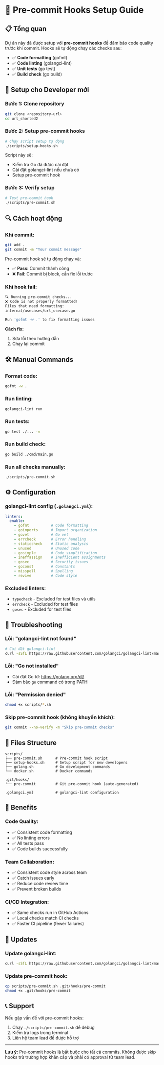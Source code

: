 # 🔧 Pre-commit Hooks Setup Guide

## 📋 Tổng quan

Dự án này đã được setup với **pre-commit hooks** để đảm bảo code quality trước khi commit. Hooks sẽ tự động chạy các checks sau:

- ✅ **Code formatting** (gofmt)
- ✅ **Code linting** (golangci-lint)
- ✅ **Unit tests** (go test)
- ✅ **Build check** (go build)

## 🚀 Setup cho Developer mới

### **Bước 1: Clone repository**
```bash
git clone <repository-url>
cd url_shorted2
```

### **Bước 2: Setup pre-commit hooks**
```bash
# Chạy script setup tự động
./scripts/setup-hooks.sh
```

Script này sẽ:
- Kiểm tra Go đã được cài đặt
- Cài đặt golangci-lint nếu chưa có
- Setup pre-commit hook

### **Bước 3: Verify setup**
```bash
# Test pre-commit hook
./scripts/pre-commit.sh
```

## 🔍 Cách hoạt động

### **Khi commit:**
```bash
git add .
git commit -m "Your commit message"
```

Pre-commit hook sẽ tự động chạy và:
- ✅ **Pass**: Commit thành công
- ❌ **Fail**: Commit bị block, cần fix lỗi trước

### **Khi hook fail:**
```bash
🔍 Running pre-commit checks...
❌ Code is not properly formatted!
Files that need formatting:
internal/usecases/url_usecase.go

Run 'gofmt -w .' to fix formatting issues
```

**Cách fix:**
1. Sửa lỗi theo hướng dẫn
2. Chạy lại commit

## 🛠️ Manual Commands

### **Format code:**
```bash
gofmt -w .
```

### **Run linting:**
```bash
golangci-lint run
```

### **Run tests:**
```bash
go test ./... -v
```

### **Run build check:**
```bash
go build ./cmd/main.go
```

### **Run all checks manually:**
```bash
./scripts/pre-commit.sh
```

## ⚙️ Configuration

### **golangci-lint config** (`.golangci.yml`):
```yaml
linters:
  enable:
    - gofmt          # Code formatting
    - goimports      # Import organization
    - govet          # Go vet
    - errcheck       # Error handling
    - staticcheck    # Static analysis
    - unused         # Unused code
    - gosimple       # Code simplification
    - ineffassign    # Inefficient assignments
    - gosec          # Security issues
    - goconst        # Constants
    - misspell       # Spelling
    - revive         # Code style
```

### **Excluded linters:**
- `typecheck` - Excluded for test files và utils
- `errcheck` - Excluded for test files
- `gosec` - Excluded for test files

## 🚨 Troubleshooting

### **Lỗi: "golangci-lint not found"**
```bash
# Cài đặt golangci-lint
curl -sSfL https://raw.githubusercontent.com/golangci/golangci-lint/master/install.sh | sh -s -- -b $(go env GOPATH)/bin v1.54.2
```

### **Lỗi: "Go not installed"**
- Cài đặt Go từ: https://golang.org/dl/
- Đảm bảo `go` command có trong PATH

### **Lỗi: "Permission denied"**
```bash
chmod +x scripts/*.sh
```

### **Skip pre-commit hook (không khuyến khích):**
```bash
git commit --no-verify -m "Skip pre-commit checks"
```

## 📁 Files Structure

```
scripts/
├── pre-commit.sh      # Pre-commit hook script
├── setup-hooks.sh     # Setup script for new developers
├── golang.sh          # Go development commands
└── docker.sh          # Docker commands

.git/hooks/
└── pre-commit         # Git pre-commit hook (auto-generated)

.golangci.yml          # golangci-lint configuration
```

## 🎯 Benefits

### **Code Quality:**
- ✅ Consistent code formatting
- ✅ No linting errors
- ✅ All tests pass
- ✅ Code builds successfully

### **Team Collaboration:**
- ✅ Consistent code style across team
- ✅ Catch issues early
- ✅ Reduce code review time
- ✅ Prevent broken builds

### **CI/CD Integration:**
- ✅ Same checks run in GitHub Actions
- ✅ Local checks match CI checks
- ✅ Faster CI pipeline (fewer failures)

## 🔄 Updates

### **Update golangci-lint:**
```bash
curl -sSfL https://raw.githubusercontent.com/golangci/golangci-lint/master/install.sh | sh -s -- -b $(go env GOPATH)/bin v1.54.2
```

### **Update pre-commit hook:**
```bash
cp scripts/pre-commit.sh .git/hooks/pre-commit
chmod +x .git/hooks/pre-commit
```

## 📞 Support

Nếu gặp vấn đề với pre-commit hooks:
1. Chạy `./scripts/pre-commit.sh` để debug
2. Kiểm tra logs trong terminal
3. Liên hệ team lead để được hỗ trợ

---

**Lưu ý:** Pre-commit hooks là bắt buộc cho tất cả commits. Không được skip hooks trừ trường hợp khẩn cấp và phải có approval từ team lead.

